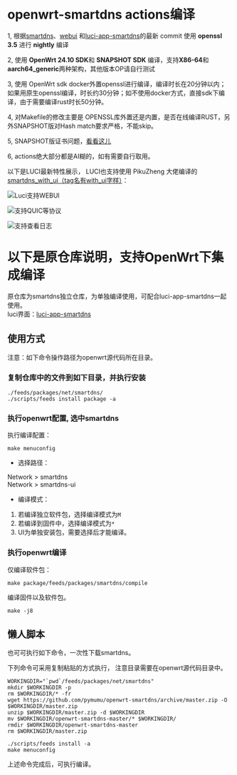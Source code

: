 # openwrt-smartdns actions编译

1, 根据[smartdns](https://github.com/pymumu/smartdns)、[webui](https://github.com/pymumu/smartdns-webui) 和[luci-app-smartdns](https://github.com/pymumu/luci-app-smartdns)的最新 commit 使用 **openssl 3.5** 进行 **nightly** 编译

2, 使用 **OpenWrt 24.10 SDK**和 **SNAPSHOT SDK** 编译，支持**X86-64**和**aarch64_generic**两种架构，其他版本OP请自行测试

3, 使用 OpenWrt sdk docker外置openssl进行编译，编译时长在20分钟以内；如果用原生openssl编译，时长约30分钟；如不使用docker方式，直接sdk下编译，由于需要编译rust时长50分钟。

4, 对Makefile的修改主要是 OPENSSL库外置还是内置，是否在线编译RUST，另外SNAPSHOT版对Hash match要求严格，不能skip。

5, SNAPSHOT版证书问题，[看看这儿](https://github.com/pymumu/smartdns/discussions/2081#discussioncomment-14199079)

6, actions绝大部分都是AI糊的，如有需要自行取用。

以下是LUCI最新特性展示， LUCI也支持使用 PikuZheng 大佬编译的[smartdns_with_ui（tag名有with_ui字样）](https://github.com/PikuZheng/smartdns/releases)：

![Luci支持WEBUI](https://github.com/user-attachments/assets/ef47d004-3b6f-4338-a08e-bf2be95c8ad5)

![支持QUIC等协议](https://github.com/user-attachments/assets/6df1019d-2771-437d-a2cd-cf2032eb0abb)

![支持查看日志](https://github.com/user-attachments/assets/7b6ed9b9-dd66-4ff8-b252-6e8a430ac954)


# 以下是原仓库说明，支持OpenWrt下集成编译

原仓库为smartdns独立仓库，为单独编译使用，可配合luci-app-smartdns一起使用。  
luci界面：[luci-app-smartdns](https://github.com/pymumu/luci-app-smartdns)

## 使用方式

注意：如下命令操作路径为openwrt源代码所在目录。  

### 复制仓库中的文件到如下目录，并执行安装

```shell
./feeds/packages/net/smartdns/
./scripts/feeds install package -a
```

### 执行openwrt配置, 选中smartdns

执行编译配置：

```shell
make menuconfig
```

* 选择路径：

 Network > smartdns  
 Network > smartdns-ui  

* 编译模式：

1. 若编译独立软件包，选择编译模式为`M`
1. 若编译到固件中，选择编译模式为`*`
1. UI为单独安装包，需要选择后才能编译。

### 执行openwrt编译

仅编译软件包：

```shell
make package/feeds/packages/smartdns/compile
```

编译固件以及软件包。

```shell
make -j8
```

## 懒人脚本

也可可执行如下命令，一次性下载smartdns。

下列命令可采用复制粘贴的方式执行， 注意目录需要在openwrt源代码目录中。

```shell
WORKINGDIR="`pwd`/feeds/packages/net/smartdns"
mkdir $WORKINGDIR -p
rm $WORKINGDIR/* -fr
wget https://github.com/pymumu/openwrt-smartdns/archive/master.zip -O $WORKINGDIR/master.zip
unzip $WORKINGDIR/master.zip -d $WORKINGDIR
mv $WORKINGDIR/openwrt-smartdns-master/* $WORKINGDIR/
rmdir $WORKINGDIR/openwrt-smartdns-master
rm $WORKINGDIR/master.zip

./scripts/feeds install -a
make menuconfig

```

上述命令完成后，可执行编译。

